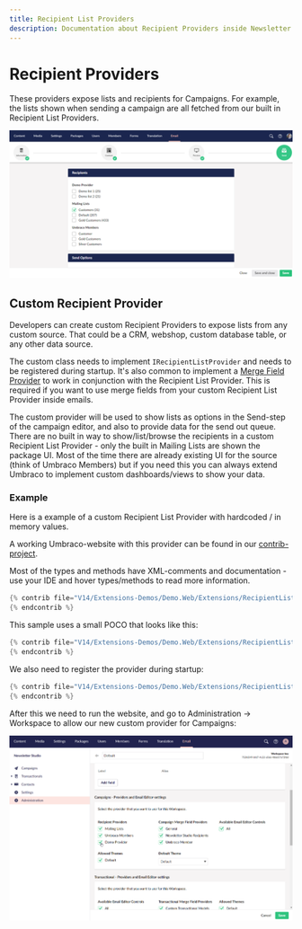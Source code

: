 ```yaml
---
title: Recipient List Providers
description: Documentation about Recipient Providers inside Newsletter Studio
---
```

# Recipient Providers
These providers expose lists and recipients for Campaigns. For example, the lists shown when sending a campaign are all fetched from our built in Recipient List Providers.

![Choose recipients when sending campaigns](/media/campaigns-choose-recipients.png)

## Custom Recipient Provider
Developers can create custom Recipient Providers to expose lists from any custom source. That could be a CRM, webshop, custom database table, or any other data source.

The custom class needs to implement `IRecipientListProvider` and needs to be registered during startup. It's also common to implement a [Merge Field Provider](../develop/merge-field-providers.md) to work in conjunction with the Recipient List Provider. This is required if you want to use merge fields from your custom Recipient List Provider inside emails.

The custom provider will be used to show lists as options in the Send-step of the campaign editor, and also to provide data for the send out queue. There are no built in way to show/list/browse the recipients in a custom Recipient List Provider - only the built in Mailing Lists are shown the package UI. Most of the time there are already existing UI for the source (think of Umbraco Members) but if you need this you can always extend Umbraco to implement custom dashboards/views to show your data.

### Example
Here is a example of a custom Recipient List Provider with hardcoded / in memory values.

A working Umbraco-website with this provider can be found in our [contrib-project](https://github.com/enkelmedia/NewsletterStudioContrib/tree/master/Newsletter%20Studio%20V14/Extensions-Demos).

Most of the types and methods have XML-comments and documentation - use your IDE and hover types/methods to read more information.

```csharp
{% contrib file="V14/Extensions-Demos/Demo.Web/Extensions/RecipientListProvider/InMemoryRecipientListProvider.cs" %}
{% endcontrib %}
```

This sample uses a small POCO that looks like this:

```csharp
{% contrib file="V14/Extensions-Demos/Demo.Web/Extensions/RecipientListProvider/InMemoryRecipient.cs" %}
{% endcontrib %}
```


We also need to register the provider during startup:

```csharp
{% contrib file="V14/Extensions-Demos/Demo.Web/Extensions/RecipientListProvider/InMemoryRecipientListProviderComposer.cs" %}
{% endcontrib %}
```

After this we need to run the website, and go to Administration -> Workspace to allow our new custom provider for Campaigns:

![Activate provider in Workspace-admin](/media/develop--administration-workspace-recipient-list-providers.png)
